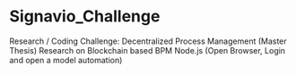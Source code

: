 # Signavio_Challenge
Research / Coding Challenge: Decentralized Process Management (Master Thesis)
Research on Blockchain based BPM
Node.js (Open Browser, Login and open a model automation)
